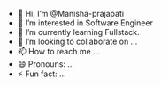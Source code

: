 - 👋 Hi, I’m @Manisha-prajapati
- 👀 I’m interested in Software Engineer
- 🌱 I’m currently learning Fullstack.
- 💞️ I’m looking to collaborate on ...
- 📫 How to reach me ...
- 😄 Pronouns: ...
- ⚡ Fun fact: ...

<!---
Manisha-prajapati/Manisha-prajapati is a ✨ special ✨ repository because its `README.md` (this file) appears on your GitHub profile.
You can click the Preview link to take a look at your changes.
--->
